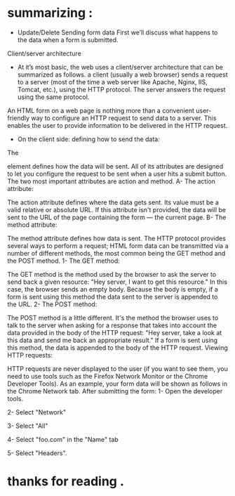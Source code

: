 # summarizing : 

* Update/Delete
Sending form data
First we’ll discuss what happens to the data when a form is submitted.

Client/server architecture

* At it’s most basic, the web uses a client/server architecture that can be summarized as follows. a client (usually a web browser) sends a request to a server (most of the time a web server like Apache, Nginx, IIS, Tomcat, etc.), using the HTTP protocol. The server answers the request using the same protocol.

An HTML form on a web page is nothing more than a convenient user-friendly way to configure an HTTP request to send data to a server. This enables the user to provide information to be delivered in the HTTP request.

* On the client side: defining how to send the data:

The <form> element defines how the data will be sent. All of its attributes are designed to let you configure the request to be sent when a user hits a submit button. The two most important attributes are action and method.
A- The action attribute:

The action attribute defines where the data gets sent. Its value must be a valid relative or absolute URL. If this attribute isn't provided, the data will be sent to the URL of the page containing the form — the current page.
B- The method attribute:

The method attribute defines how data is sent. The HTTP protocol provides several ways to perform a request; HTML form data can be transmitted via a number of different methods, the most common being the GET method and the POST method.
1- The GET method:

The GET method is the method used by the browser to ask the server to send back a given resource: "Hey server, I want to get this resource." In this case, the browser sends an empty body. Because the body is empty, if a form is sent using this method the data sent to the server is appended to the URL.
2- The POST method:

The POST method is a little different. It's the method the browser uses to talk to the server when asking for a response that takes into account the data provided in the body of the HTTP request: "Hey server, take a look at this data and send me back an appropriate result." If a form is sent using this method, the data is appended to the body of the HTTP request.
Viewing HTTP requests:

HTTP requests are never displayed to the user (if you want to see them, you need to use tools such as the Firefox Network Monitor or the Chrome Developer Tools). As an example, your form data will be shown as follows in the Chrome Network tab. After submitting the form:
1- Open the developer tools.

2- Select "Network"

3- Select "All"

4- Select "foo.com" in the "Name" tab

5- Select "Headers".

# thanks for reading . 
